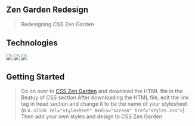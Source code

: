 ## Zen Garden Redesign
> Redesigning CSS Zen Garden

## Technologies
<img src="https://ziadoua.github.io/m3-Markdown-Badges/badges/HTML/html1.svg">
<img src="https://ziadoua.github.io/m3-Markdown-Badges/badges/CSS/css1.svg">
<img src="https://ziadoua.github.io/m3-Markdown-Badges/badges/VisualStudioCode/visualstudiocode1.svg">

## Getting Started
> Go on over to [CSS Zen Garden](https://csszengarden.com/) and download the HTML file in the Beatuy of CSS section
> After downloading the HTML file, edit the link tag in head section and change it to be the name of your stylesheet (e.x. `<link rel="stylesheet" media="screen" href="styles.css">`)
> Then add your own styles and design to CSS Zen Garden
